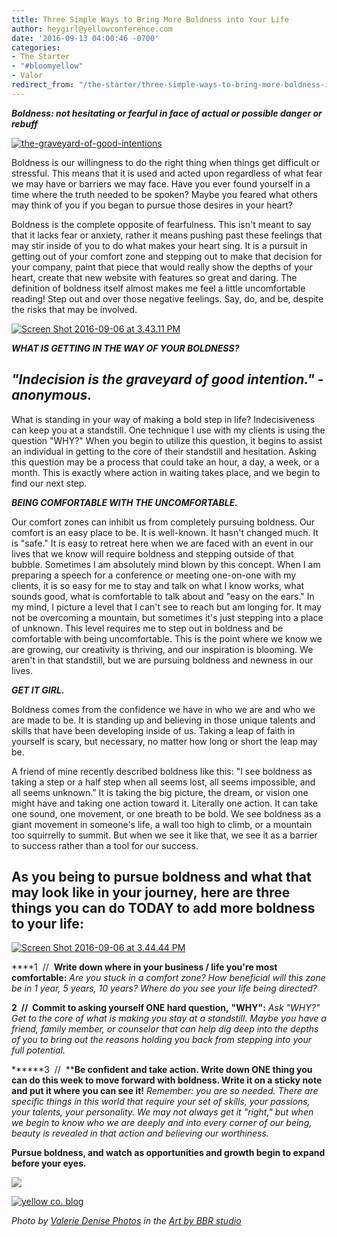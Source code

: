 ```yaml
---
title: Three Simple Ways to Bring More Boldness into Your Life
author: heygirl@yellowconference.com
date: '2016-09-13 04:00:46 -0700'
categories:
- The Starter
- "#bloomyellow"
- Valor
redirect_from: "/the-starter/three-simple-ways-to-bring-more-boldness-into-your-life/"
---
```


_**Boldness: not hesitating or fearful in face of actual or possible danger or rebuff**_

[![the-graveyard-of-good-intentions](http://yellowconference.com/wp-content/uploads/2016/09/The-graveyard-of-good-intentions.png)](http://yellowconference.com/wp-content/uploads/2016/09/The-graveyard-of-good-intentions.png)

Boldness is our willingness to do the right thing when things get difficult or stressful. This means that it is used and acted upon regardless of what fear we may have or barriers we may face. Have you ever found yourself in a time where the truth needed to be spoken? Maybe you feared what others may think of you if you began to pursue those desires in your heart?

Boldness is the complete opposite of fearfulness. This isn't meant to say that it lacks fear or anxiety, rather it means pushing past these feelings that may stir inside of you to do what makes your heart sing. It is a pursuit in getting out of your comfort zone and stepping out to make that decision for your company, paint that piece that would really show the depths of your heart, create that new website with features so great and daring. The definition of boldness itself almost makes me feel a little uncomfortable reading! Step out and over those negative feelings. Say, do, and be, despite the risks that may be involved.

[![Screen Shot 2016-09-06 at 3.43.11 PM](http://yellowconference.com/wp-content/uploads/2016/09/Screen-Shot-2016-09-06-at-3.43.11-PM.png)](http://yellowconference.com/wp-content/uploads/2016/09/Screen-Shot-2016-09-06-at-3.43.11-PM.png)

_**WHAT IS GETTING IN THE WAY OF YOUR BOLDNESS?**_

## _"Indecision is the graveyard of good intention." - anonymous._

What is standing in your way of making a bold step in life? Indecisiveness can keep you at a standstill. One technique I use with my clients is using the question "WHY?" When you begin to utilize this question, it begins to assist an individual in getting to the core of their standstill and hesitation. Asking this question may be a process that could take an hour, a day, a week, or a month. This is exactly where action in waiting takes place, and we begin to find our next step.

_**BEING COMFORTABLE WITH THE UNCOMFORTABLE.**_

Our comfort zones can inhibit us from completely pursuing boldness. Our comfort is an easy place to be. It is well-known. It hasn't changed much. It is "safe." It is easy to retreat here when we are faced with an event in our lives that we know will require boldness and stepping outside of that bubble. Sometimes I am absolutely mind blown by this concept. When I am preparing a speech for a conference or meeting one-on-one with my clients, it is so easy for me to stay and talk on what I know works, what sounds good, what is comfortable to talk about and "easy on the ears." In my mind, I picture a level that I can't see to reach but am longing for. It may not be overcoming a mountain, but sometimes it's just stepping into a place of unknown. This level requires me to step out in boldness and be comfortable with being uncomfortable. This is the point where we know we are growing, our creativity is thriving, and our inspiration is blooming. We aren't in that standstill, but we are pursuing boldness and newness in our lives.

_**GET IT GIRL.**_

Boldness comes from the confidence we have in who we are and who we are made to be. It is standing up and believing in those unique talents and skills that have been developing inside of us. Taking a leap of faith in yourself is scary, but necessary, no matter how long or short the leap may be.

A friend of mine recently described boldness like this: "I see boldness as taking a step or a half step when all seems lost, all seems impossible, and all seems unknown.” It is taking the big picture, the dream, or vision one might have and taking one action toward it. Literally one action. It can take one sound, one movement, or one breath to be bold. We see boldness as a giant movement in someone's life, a wall too high to climb, or a mountain too squirrelly to summit. But when we see it like that, we see it as a barrier to success rather than a tool for our success.

## As you being to pursue boldness and what that may look like in your journey, here are three things you can do TODAY to add more boldness to your life:

[![Screen Shot 2016-09-06 at 3.44.44 PM](http://yellowconference.com/wp-content/uploads/2016/09/Screen-Shot-2016-09-06-at-3.44.44-PM.png)](http://yellowconference.com/wp-content/uploads/2016/09/Screen-Shot-2016-09-06-at-3.44.44-PM.png)

****1  //  **Write down where in your business / life you're most comfortable:** _Are you stuck in a comfort zone? How beneficial will this zone be in 1 year, 5 years, 10 years? Where do you see your life being directed?_

**2  //  Commit to asking yourself ONE hard question,** **"WHY":** _Ask "WHY?" Get to the core of what is making you stay at a standstill. Maybe you have a friend, family member, or counselor that can help dig deep into the depths of you to bring out the reasons holding you back from stepping into your full potential._

******3  //  ****Be confident and take action. Write down ONE thing you can do this week to move forward with boldness. Write it on a sticky note and put it where you can see it!** _Remember: you are so needed. There are specific things in this world that require your set of skills, your passions, your talents, your personality. We may not always get it "right," but when we begin to know who we are deeply and into every corner of our being, beauty is revealed in that action and believing our worthiness._

**Pursue boldness, and watch as opportunities and growth begin to expand before your eyes.**

[![](https://lh3.googleusercontent.com/PLgiNHFRVmFsLP41efysqdUJ9SZ-AcJD3c5aX2chYUhgBTYI52sHFjId--lSB85ZE8liKk_tGGuQ32hJHUmjbw=s0)](https://yellowcollective.leadpages.co/leadbox/14275ef73f72a2%3A17a2246bc746dc/5739407210446848/)

[![yellow co. blog](http://yellowconference.com/wp-content/uploads/2015/12/kristitriplett.jpg)](https://endearingtraveler.wordpress.com/)

_Photo by [Valerie Denise Photos](http://www.valeriedenisephotos.com/) in the [Art by BBR studio](http://www.brigitbellritchie.com/)_
